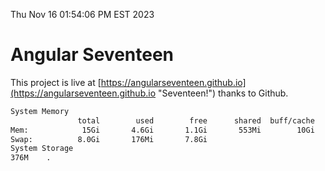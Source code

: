 Thu Nov 16 01:54:06 PM EST 2023

# Angular Seventeen


This project is live at [https://angularseventeen.github.io](https://angularseventeen.github.io "Seventeen!") thanks to Github.

```bash
System Memory
               total        used        free      shared  buff/cache   available
Mem:            15Gi       4.6Gi       1.1Gi       553Mi        10Gi        10Gi
Swap:          8.0Gi       176Mi       7.8Gi
System Storage
376M	.
```
